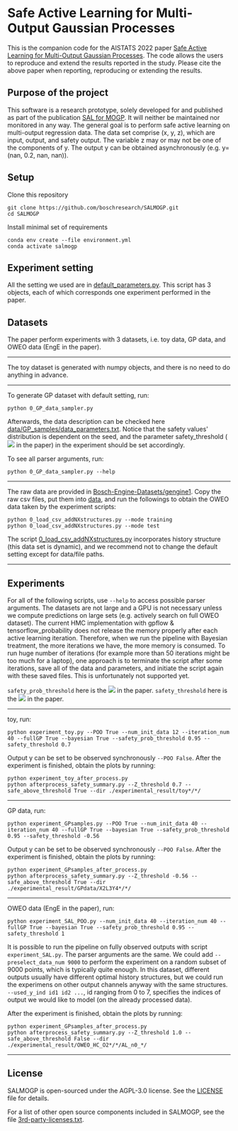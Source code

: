 # Safe Active Learning for Multi-Output Gaussian Processes

This is the companion code for the AISTATS 2022 paper [Safe Active Learning for Multi-Output Gaussian Processes](https://). The code allows the users to reproduce and extend the results reported in the study. Please cite the above paper when reporting, reproducing or extending the results.

## Purpose of the project

This software is a research prototype, solely developed for and published as part of the publication [SAL for MOGP](https://). It will neither be maintained nor monitored in any way.
The general goal is to perform safe active learning on multi-output regression data. The data set comprise (x, y, z), which are input, output, and safety output. The variable z may or may not be one of the components of y. The output y can be obtained asynchronously (e.g. y=(nan, 0.2, nan, nan)).

## Setup

Clone this repository
```buildoutcfg
git clone https://github.com/boschresearch/SALMOGP.git
cd SALMOGP
```

Install minimal set of requirements
```
conda env create --file environment.yml
conda activate salmogp
```

## Experiment setting

All the setting we used are in [default_parameters.py](default_parameters.py). This script has 3 objects, each of which corresponds one experiment performed in the paper.

## Datasets

The paper perform experiments with 3 datasets, i.e. toy data, GP data, and OWEO data (EngE in the paper).

-------

The toy dataset is generated with numpy objects, and there is no need to do anything in advance.

-------

To generate GP dataset with default setting, run:
```
python 0_GP_data_sampler.py
```
Afterwards, the data description can be checked here [data/GP_samples/data_parameters.txt](data/GP_samples/data_parameters.txt). Notice that the safety values' distribution is dependent on the seed, and the parameter safety_threshold (<img src="https://render.githubusercontent.com/render/math?math=z_{bar}"> in the paper) in the experiment should be set accordingly.

To see all parser arguments, run:
```
python 0_GP_data_sampler.py --help
```

-------

The raw data are provided in [Bosch-Engine-Datasets/gengine1](https://github.com/boschresearch/Bosch-Engine-Datasets/tree/master/gengine1). Copy the raw csv files, put them into [data](data), and run the followings to obtain the OWEO data taken by the experiment scripts:
```
python 0_load_csv_addNXstructures.py --mode training
python 0_load_csv_addNXstructures.py --mode test
```
The script [0_load_csv_addNXstructures.py](0_load_csv_addNXstructures.py) incorporates history structure (this data set is dynamic), and we recommend not to change the default setting except for data/file paths.

-------

## Experiments

For all of the following scripts, use `--help` to access possible parser arguments. The datasets are not large and a GPU is not necessary unless we compute predictions on large sets (e.g. actively search on full OWEO dataset).
The current HMC implementation with gpflow & tensorflow_probability does not release the memory properly after each active learning iteration. Therefore, when we run the pipeline with Bayesian treatment, the more iterations we have, the more memory is consumed. To run huge number of iterations (for example more than 50 iterations might be too much for a laptop), one approach is to terminate the script after some iterations, save all of the data and parameters, and initiate the script again with these saved files. This is unfortunately not supported yet.

`safety_prob_threshold` here is the <img src="https://render.githubusercontent.com/render/math?math=1-\delta"> in the paper.
`safety_threshold` here is the <img src="https://render.githubusercontent.com/render/math?math=z_{bar}"> in the paper.

-------

toy, run:
```
python experiment_toy.py --POO True --num_init_data 12 --iteration_num 40 --fullGP True --bayesian True --safety_prob_threshold 0.95 --safety_threshold 0.7
```
Output y can be set to be observed synchronously `--POO False`.
After the experiment is finished, obtain the plots by running:
```
python experiment_toy_after_process.py
python afterprocess_safety_summary.py --Z_threshold 0.7 --safe_above_threshold True --dir ./experimental_result/toy*/*/
```

-------

GP data, run:
```
python experiment_GPsamples.py --POO True --num_init_data 40 --iteration_num 40 --fullGP True --bayesian True --safety_prob_threshold 0.95 --safety_threshold -0.56 
```
Output y can be set to be observed synchronously `--POO False`.
After the experiment is finished, obtain the plots by running:
```
python experiment_GPsamples_after_process.py 
python afterprocess_safety_summary.py --Z_threshold -0.56 --safe_above_threshold True --dir ./experimental_result/GPdata/X2L3Y4*/*/
```

-------

OWEO data (EngE in the paper), run:
```
python experiment_SAL_POO.py --num_init_data 40 --iteration_num 40 --fullGP True --bayesian True --safety_prob_threshold 0.95 --safety_threshold 1
```
It is possible to run the pipeline on fully observed outputs with script `experiment_SAL.py`. The parser arguments are the same.
We could add `--preselect_data_num 9000` to perform the experiment on a random subset of 9000 points, which is typically quite enough.
In this dataset, different outputs usually have different optimal history structures, but we could run the experimens on other output channels anyway with the same structures. `--used_y_ind id1 id2 ...`, id ranging from 0 to 7, specifies the indices of output we would like to model (on the already processed data).

After the experiment is finished, obtain the plots by running:
```
python experiment_GPsamples_after_process.py
python afterprocess_safety_summary.py --Z_threshold 1.0 --safe_above_threshold False --dir ./experimental_result/OWEO_HC_O2*/*/AL_n0_*/
```


-------

## License

SALMOGP is open-sourced under the AGPL-3.0 license. See the
[LICENSE](LICENSE) file for details.

For a list of other open source components included in SALMOGP, see the
file [3rd-party-licenses.txt](3rd-party-licenses.txt).
